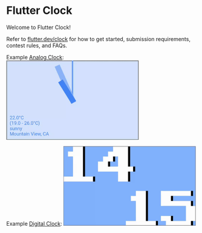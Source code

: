 # Flutter Clock

Welcome to Flutter Clock!

Refer to [flutter.dev/clock](https://flutter.dev/clock) for how to get started, submission requirements, contest rules, and FAQs.

Example [Analog Clock](analog_clock):
<img src='analog_clock/analog.gif' width='350'>

Example [Digital Clock](digital_clock):
<img src='digital_clock/digital.gif' width='350'>
